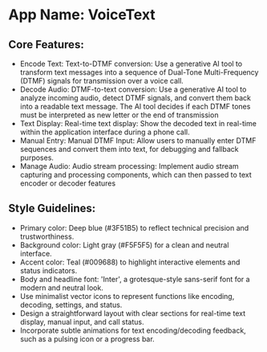 # **App Name**: VoiceText

## Core Features:

- Encode Text: Text-to-DTMF conversion: Use a generative AI tool to transform text messages into a sequence of Dual-Tone Multi-Frequency (DTMF) signals for transmission over a voice call.
- Decode Audio: DTMF-to-text conversion: Use a generative AI tool to analyze incoming audio, detect DTMF signals, and convert them back into a readable text message. The AI tool decides if each DTMF tones must be interpreted as new letter or the end of transmission
- Text Display: Real-time text display: Show the decoded text in real-time within the application interface during a phone call.
- Manual Entry: Manual DTMF Input: Allow users to manually enter DTMF sequences and convert them into text, for debugging and fallback purposes.
- Manage Audio: Audio stream processing: Implement audio stream capturing and processing components, which can then passed to text encoder or decoder features

## Style Guidelines:

- Primary color: Deep blue (#3F51B5) to reflect technical precision and trustworthiness.
- Background color: Light gray (#F5F5F5) for a clean and neutral interface.
- Accent color: Teal (#009688) to highlight interactive elements and status indicators.
- Body and headline font: 'Inter', a grotesque-style sans-serif font for a modern and neutral look.
- Use minimalist vector icons to represent functions like encoding, decoding, settings, and status. 
- Design a straightforward layout with clear sections for real-time text display, manual input, and call status.
- Incorporate subtle animations for text encoding/decoding feedback, such as a pulsing icon or a progress bar.